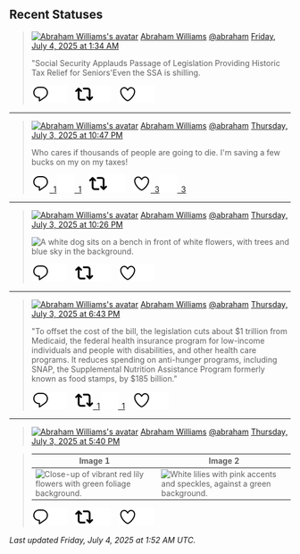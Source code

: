## Recent Statuses

> <a href="https://indieweb.social/@abraham"><img alt="Abraham Williams's avatar" src="https://cdn.masto.host/indiewebsocial/accounts/avatars/109/292/540/382/343/163/original/d00f2e03ce9c85b1.jpg" height="24" width="24" ></a> [Abraham Williams](https://indieweb.social/@abraham) [@abraham](https://indieweb.social/@abraham) [Friday, July 4, 2025 at 1:34 AM](https://indieweb.social/@abraham/114792391309471681)
>
> &quot;Social Security Applauds Passage of Legislation Providing Historic Tax Relief for Seniors&#39;Even the SSA is shilling.
>
> [![Reply](./images/reply_light.svg#gh-light-mode-only "Reply")](https://indieweb.social/@abraham/114792391309471681#gh-light-mode-only)[![Reply](./images/reply.svg#gh-dark-mode-only "Reply")](https://indieweb.social/@abraham/114792391309471681#gh-dark-mode-only)&emsp;[![Boost](./images/retweet_light.svg#gh-light-mode-only "Boost")](https://indieweb.social/@abraham/114792391309471681#gh-light-mode-only)[![Boost](./images/retweet.svg#gh-dark-mode-only "Boost")](https://indieweb.social/@abraham/114792391309471681#gh-dark-mode-only)&emsp;[![Favorite](./images/like_light.svg#gh-light-mode-only "Favorite")](https://indieweb.social/@abraham/114792391309471681#gh-light-mode-only)[![Favorite](./images/like.svg#gh-dark-mode-only "Favorite")](https://indieweb.social/@abraham/114792391309471681#gh-dark-mode-only)


---

> <a href="https://indieweb.social/@abraham"><img alt="Abraham Williams's avatar" src="https://cdn.masto.host/indiewebsocial/accounts/avatars/109/292/540/382/343/163/original/d00f2e03ce9c85b1.jpg" height="24" width="24" ></a> [Abraham Williams](https://indieweb.social/@abraham) [@abraham](https://indieweb.social/@abraham) [Thursday, July 3, 2025 at 10:47 PM](https://indieweb.social/@abraham/114791734002937127)
>
> Who cares if thousands of people are going to die. I&#39;m saving a few bucks on my on my taxes!
>
> [![Reply](./images/reply_light.svg#gh-light-mode-only "Reply")&ensp;1](https://indieweb.social/@abraham/114791734002937127#gh-light-mode-only)[![Reply](./images/reply.svg#gh-dark-mode-only "Reply")&ensp;1](https://indieweb.social/@abraham/114791734002937127#gh-dark-mode-only)&emsp;[![Boost](./images/retweet_light.svg#gh-light-mode-only "Boost")](https://indieweb.social/@abraham/114791734002937127#gh-light-mode-only)[![Boost](./images/retweet.svg#gh-dark-mode-only "Boost")](https://indieweb.social/@abraham/114791734002937127#gh-dark-mode-only)&emsp;[![Favorite](./images/like_light.svg#gh-light-mode-only "Favorite")&ensp;3](https://indieweb.social/@abraham/114791734002937127#gh-light-mode-only)[![Favorite](./images/like.svg#gh-dark-mode-only "Favorite")&ensp;3](https://indieweb.social/@abraham/114791734002937127#gh-dark-mode-only)


---

> <a href="https://indieweb.social/@abraham"><img alt="Abraham Williams's avatar" src="https://cdn.masto.host/indiewebsocial/accounts/avatars/109/292/540/382/343/163/original/d00f2e03ce9c85b1.jpg" height="24" width="24" ></a> [Abraham Williams](https://indieweb.social/@abraham) [@abraham](https://indieweb.social/@abraham) [Thursday, July 3, 2025 at 10:26 PM](https://indieweb.social/@abraham/114791650463587953)
>
> 
>
> ![A white dog sits on a bench in front of white flowers, with trees and blue sky in the background.](https://cdn.masto.host/indiewebsocial/media_attachments/files/114/791/649/955/935/060/original/3294aa309373bdb5.jpg)
>
> [![Reply](./images/reply_light.svg#gh-light-mode-only "Reply")](https://indieweb.social/@abraham/114791650463587953#gh-light-mode-only)[![Reply](./images/reply.svg#gh-dark-mode-only "Reply")](https://indieweb.social/@abraham/114791650463587953#gh-dark-mode-only)&emsp;[![Boost](./images/retweet_light.svg#gh-light-mode-only "Boost")](https://indieweb.social/@abraham/114791650463587953#gh-light-mode-only)[![Boost](./images/retweet.svg#gh-dark-mode-only "Boost")](https://indieweb.social/@abraham/114791650463587953#gh-dark-mode-only)&emsp;[![Favorite](./images/like_light.svg#gh-light-mode-only "Favorite")](https://indieweb.social/@abraham/114791650463587953#gh-light-mode-only)[![Favorite](./images/like.svg#gh-dark-mode-only "Favorite")](https://indieweb.social/@abraham/114791650463587953#gh-dark-mode-only)


---

> <a href="https://indieweb.social/@abraham"><img alt="Abraham Williams's avatar" src="https://cdn.masto.host/indiewebsocial/accounts/avatars/109/292/540/382/343/163/original/d00f2e03ce9c85b1.jpg" height="24" width="24" ></a> [Abraham Williams](https://indieweb.social/@abraham) [@abraham](https://indieweb.social/@abraham) [Thursday, July 3, 2025 at 6:43 PM](https://indieweb.social/@abraham/114790774870767543)
>
> &quot;To offset the cost of the bill, the legislation cuts about $1 trillion from Medicaid, the federal health insurance program for low-income individuals and people with disabilities, and other health care programs. It reduces spending on anti-hunger programs, including SNAP, the Supplemental Nutrition Assistance Program formerly known as food stamps, by $185 billion.&quot;
>
> [![Reply](./images/reply_light.svg#gh-light-mode-only "Reply")](https://indieweb.social/@abraham/114790774870767543#gh-light-mode-only)[![Reply](./images/reply.svg#gh-dark-mode-only "Reply")](https://indieweb.social/@abraham/114790774870767543#gh-dark-mode-only)&emsp;[![Boost](./images/retweet_light.svg#gh-light-mode-only "Boost")&ensp;1](https://indieweb.social/@abraham/114790774870767543#gh-light-mode-only)[![Boost](./images/retweet.svg#gh-dark-mode-only "Boost")&ensp;1](https://indieweb.social/@abraham/114790774870767543#gh-dark-mode-only)&emsp;[![Favorite](./images/like_light.svg#gh-light-mode-only "Favorite")](https://indieweb.social/@abraham/114790774870767543#gh-light-mode-only)[![Favorite](./images/like.svg#gh-dark-mode-only "Favorite")](https://indieweb.social/@abraham/114790774870767543#gh-dark-mode-only)


---

> <a href="https://indieweb.social/@abraham"><img alt="Abraham Williams's avatar" src="https://cdn.masto.host/indiewebsocial/accounts/avatars/109/292/540/382/343/163/original/d00f2e03ce9c85b1.jpg" height="24" width="24" ></a> [Abraham Williams](https://indieweb.social/@abraham) [@abraham](https://indieweb.social/@abraham) [Thursday, July 3, 2025 at 5:40 PM](https://indieweb.social/@abraham/114790525049591312)
>
> 
>

> | Image 1 | Image 2 |
> | --- | --- |
> | ![Close-up of vibrant red lily flowers with green foliage background.](https://cdn.masto.host/indiewebsocial/media_attachments/files/114/790/524/498/346/195/original/60e8072726533b16.jpg) | ![White lilies with pink accents and speckles, against a green background.](https://cdn.masto.host/indiewebsocial/media_attachments/files/114/790/524/683/178/220/original/8f12b48f9f671071.jpg) |
>
> [![Reply](./images/reply_light.svg#gh-light-mode-only "Reply")](https://indieweb.social/@abraham/114790525049591312#gh-light-mode-only)[![Reply](./images/reply.svg#gh-dark-mode-only "Reply")](https://indieweb.social/@abraham/114790525049591312#gh-dark-mode-only)&emsp;[![Boost](./images/retweet_light.svg#gh-light-mode-only "Boost")](https://indieweb.social/@abraham/114790525049591312#gh-light-mode-only)[![Boost](./images/retweet.svg#gh-dark-mode-only "Boost")](https://indieweb.social/@abraham/114790525049591312#gh-dark-mode-only)&emsp;[![Favorite](./images/like_light.svg#gh-light-mode-only "Favorite")](https://indieweb.social/@abraham/114790525049591312#gh-light-mode-only)[![Favorite](./images/like.svg#gh-dark-mode-only "Favorite")](https://indieweb.social/@abraham/114790525049591312#gh-dark-mode-only)


_Last updated Friday, July 4, 2025 at 1:52 AM UTC._
